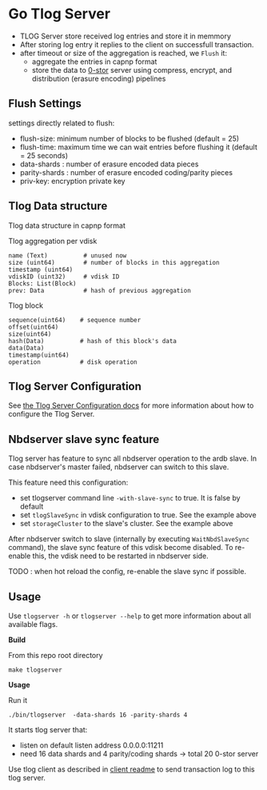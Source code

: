# Go Tlog Server


- TLOG Server store received log entries and store it in memmory
- After storing log entry it replies to the client on successfull transaction.
- after timeout or size of the aggregation is reached, we `Flush` it:
	- aggregate the entries in capnp format
	- store the data to [0-stor](https://github.com/zero-os/0-stor) server using compress, encrypt, 
	  and distribution (erasure encoding) pipelines


## Flush Settings

settings directly related to flush:
- flush-size: minimum number of blocks to be flushed (default = 25)
- flush-time: maximum time we can wait entries before flushing it (default = 25 seconds)
- data-shards : number of erasure encoded data pieces
- parity-shards : number of erasure encoded coding/parity pieces
- priv-key: encryption private key

## Tlog Data structure

Tlog data structure in capnp format

Tlog aggregation per vdisk
```
name (Text)          # unused now
size (uint64)        # number of blocks in this aggregation
timestamp (uint64)
vdiskID (uint32)     # vdisk ID
Blocks: List(Block)  
prev: Data           # hash of previous aggregation
```

Tlog block
```
sequence(uint64) 	# sequence number
offset(uint64)
size(uint64)
hash(Data)			# hash of this block's data
data(Data)
timestamp(uint64)
operation			# disk operation
```


## Tlog Server Configuration

See [the Tlog Server Configuration docs](/docs/tlog/config.md) for more information about how to configure the Tlog Server.

## Nbdserver slave sync feature

Tlog server has feature to sync all nbdserver operation to the ardb slave.
In case nbdserver's master failed, nbdserver can switch to this slave.

This feature need this configuration:
- set tlogserver command line `-with-slave-sync` to true. It is false by default
- set `tlogSlaveSync` in vdisk configuration to true. See the example above
- set `storageCluster` to the slave's cluster. See the example above

After nbdserver switch to slave (internally by executing `WaitNbdSlaveSync` command),
the slave sync feature of this vdisk become disabled.
To re-enable this, the vdisk need to be restarted in nbdserver side.

TODO : when hot reload the config, re-enable the slave sync if possible.

## Usage

Use `tlogserver -h` or `tlogserver --help` to get more information about all available flags.

**Build**

From this repo root directory
```
make tlogserver
```


**Usage**

Run it
```
./bin/tlogserver  -data-shards 16 -parity-shards 4
```

It starts tlog server that:
- listen on default listen address 0.0.0.0:11211
- need 16 data shards and 4 parity/coding shards -> total 20 0-stor server


Use tlog client as described in [client readme](../tlogclient/readme.md) to send transaction log to this tlog server.

